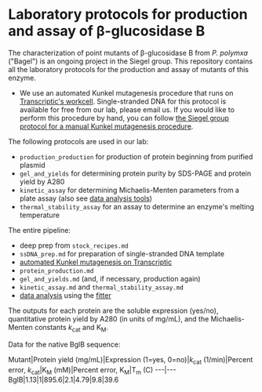 # Laboratory protocols for production and assay of β-glucosidase B

The characterization of point mutants of β-glucosidase B from *P. polymxa* ("Bagel") is an ongoing project in the Siegel group. This repository contains all the laboratory protocols for the production and assay of mutants of this enzyme.

+ We use an automated Kunkel mutagenesis procedure that runs on [Transcriptic's workcell](https://www.transcriptic.com/). Single-stranded DNA for this protocol is available for free from our lab, please email us. If you would like to perform this procedure by hand, you can follow [the Siegel group protocol for a manual Kunkel mutagenesis procedure](https://docs.google.com/a/ucdavis.edu/folderview?usp=sharing&id=0B3zIXvOOrmpqcEM5WWRadThsVUE).

The following protocols are used in our lab:

+ `production_production` for production of protein beginning from purified plasmid
+ `gel_and_yields` for determining protein purity by SDS-PAGE and protein yield by A280
+ `kinetic_assay` for determining Michaelis-Menten parameters from a plate assay (also see [data analysis tools](bagel-fitter))
+ `thermal_stability_assay` for an assay to determine an enzyme's melting temperature

The entire pipeline:

+ deep prep from `stock_recipes.md`
+ `ssDNA_prep.md` for preparation of single-stranded DNA template
+ [automated Kunkel mutagenesis on Transcriptic](TSKunkel)
+ `protein_production.md`
+ `gel_and_yields.md` (and, if necessary, production again)
+ `kinetic_assay.md` and `thermal_stability_assay.md`
+ [data analysis](bagel.genomecenter.ucdavis.edu) using the [fitter](bagel-fitter)

The outputs for each protein are the soluble expression (yes/no), quantitative protein yield by A280 (in units of mg/mL), and the Michaelis-Menten constants *k*<sub>cat</sub> and K<sub>M</sub>.

Data for the native BglB sequence:

Mutant|Protein yield (mg/mL)|Expression (1=yes, 0=no)|*k*<sub>cat</sub> (1/min)|Percent error, *k*<sub>cat</sub>|K<sub>M</sub> (mM)|Percent error, K<sub>M</sub>|T<sub>m</sub> (C)
---|---
BglB|1.13|1|895.6|2.1|4.79|9.8|39.6
